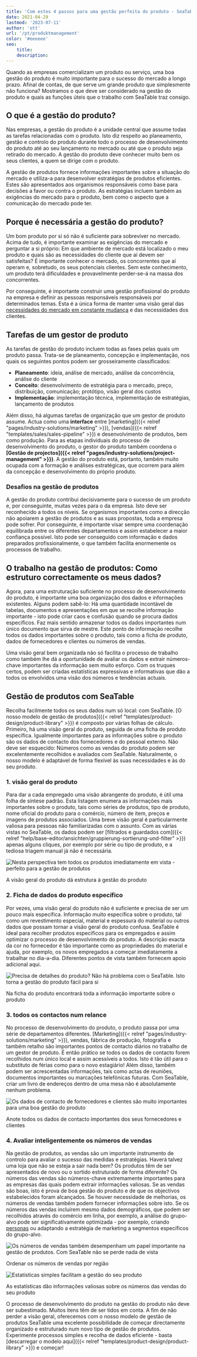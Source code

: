 ```yaml
---
title: 'Com estes 4 passos para uma gestão perfeita do produto - SeaTable'
date: 2021-04-29
lastmod: '2023-07-11'
author: 'ott'
url: '/pt/produktmanagement'
color: '#eeeeee'
seo:
    title:
    description:
---
```


Quando as empresas comercializam um produto ou serviço, uma boa gestão do produto é muito importante para o sucesso do mercado a longo prazo. Afinal de contas, de que serve um grande produto que simplesmente não funciona? Mostramos o que deve ser considerado na gestão do produto e quais as funções úteis que o trabalho com SeaTable traz consigo.

## O que é a gestão do produto?

Nas empresas, a gestão do produto é a unidade central que assume todas as tarefas relacionadas com o produto. Isto diz respeito ao planeamento, gestão e controlo do produto durante todo o processo de desenvolvimento do produto até ao seu lançamento no mercado ou até que o produto seja retirado do mercado. A gestão do produto deve conhecer muito bem os seus clientes, a quem se dirige com o produto.

A gestão de produtos fornece informações importantes sobre a situação do mercado e utiliza-a para desenvolver estratégias de produtos eficientes. Estes são apresentados aos organismos responsáveis como base para decisões a favor ou contra o produto. As estratégias incluem também as exigências do mercado para o produto, bem como o aspecto que a comunicação do mercado pode ter.

## Porque é necessária a gestão do produto?

Um bom produto por si só não é suficiente para sobreviver no mercado. Acima de tudo, é importante examinar as exigências do mercado e perguntar a si próprio: Em que ambiente de mercado está localizado o meu produto e quais são as necessidades do cliente que aí devem ser satisfeitas? É importante conhecer o mercado, os concorrentes que aí operam e, sobretudo, os seus potenciais clientes. Sem este conhecimento, um produto terá dificuldades e provavelmente perder-se-á na massa dos concorrentes.

Por conseguinte, é importante construir uma gestão profissional do produto na empresa e definir as pessoas responsáveis responsáveis por determinados temas. Esta é a única forma de manter uma visão geral das [necessidades do mercado em constante mudança](https://www.reckliesmp.de/veraenderungen-im-markt/) e das necessidades dos clientes.

## Tarefas de um gestor de produto

As tarefas de gestão do produto incluem todas as fases pelas quais um produto passa. Trata-se de planeamento, concepção e implementação, nos quais os seguintes pontos podem ser grosseiramente classificados:

- **Planeamento**: ideia, análise de mercado, análise da concorrência, análise do cliente
- **Conceito**: desenvolvimento de estratégia para o mercado, preço, distribuição, comunicação; protótipo, visão geral dos custos
- **Implementação**: implementação técnica, implementação de estratégias, lançamento de produtos

Além disso, há algumas tarefas de organização que um gestor de produto assume. Actua como uma **interface** entre [marketing]({{< relref "pages/industry-solutions/marketing" >}}), [vendas]({{< relref "templates/sales/sales-pipeline" >}}) e desenvolvimento de produtos, bem como produção. Para as etapas individuais do processo de desenvolvimento do produto, o gestor do produto também coordena o **[Gestão de projectos]({{< relref "pages/industry-solutions/project-management" >}})**. A gestão do produto está, portanto, também muito ocupada com a formação e análises estratégicas, que ocorrem para além da concepção e desenvolvimento do próprio produto.

### Desafios na gestão de produtos

A gestão do produto contribui decisivamente para o sucesso de um produto e, por conseguinte, muitas vezes para o da empresa. Isto deve ser reconhecido a todos os níveis. Se organismos importantes como a direcção não apoiarem a gestão de produtos e as suas propostas, toda a empresa pode sofrer. Por conseguinte, é importante visar sempre uma coordenação equilibrada entre os diferentes departamentos e assim estabelecer a maior confiança possível. Isto pode ser conseguido com informação e dados preparados profissionalmente, o que também facilita enormemente os processos de trabalho.

## O trabalho na gestão de produtos: Como estruturo correctamente os meus dados?

Agora, para uma estruturação suficiente no processo de desenvolvimento do produto, é importante uma boa organização dos dados e informações existentes. Alguns podem sabê-lo: Há uma quantidade incontável de tabelas, documentos e apresentações em que se recolhe informação importante - isto pode criar caos e confusão quando se procura dados específicos. Faz mais sentido armazenar todos os dados importantes num único documento que sirva de mestre. Este ponto de informação recolhe todos os dados importantes sobre o produto, tais como a ficha de produto, dados de fornecedores e clientes ou números de vendas.

Uma visão geral bem organizada não só facilita o processo de trabalho como também lhe dá a oportunidade de avaliar os dados e extrair números-chave importantes da informação sem muito esforço. Com os truques certos, podem ser criadas estatísticas expressivas e informativas que dão a todos os envolvidos uma visão dos números e tendências actuais.

## Gestão de produtos com SeaTable

Recolha facilmente todos os seus dados num só local: com SeaTable. [O nosso modelo de gestão de produtos]({{< relref "templates/product-design/product-library" >}}) é composto por várias folhas de cálculo. Primeiro, há uma visão geral do produto, seguida de uma ficha de produto específica. Igualmente importantes para as informações sobre o produto são os dados de contacto dos fornecedores e do pessoal externo. Não deve ser esquecido: Números como as vendas do produto podem ser excelentemente recolhidos e avaliados com SeaTable. Naturalmente, o nosso modelo é adaptável de forma flexível às suas necessidades e às do seu produto.

### 1\. visão geral do produto

Para dar a cada empregado uma visão abrangente do produto, é útil uma folha de síntese padrão. Esta listagem enumera as informações mais importantes sobre o produto, tais como séries de produtos, tipo de produto, nome oficial do produto para o comércio, número de item, preços e imagens de produtos associados. Uma breve visão geral é particularmente valiosa para pessoas não familiarizadas com o assunto. Com as várias vistas no SeaTable, os dados podem ser [filtrados e guardados com]({{< relref "help/base-editor/ansichten/gruppierung-sortierung-und-filter" >}}) apenas alguns cliques, por exemplo por série ou tipo de produto, e a tediosa triagem manual já não é necessária.

![Nesta perspectiva tem todos os produtos imediatamente em vista - perfeito para a gestão de produtos](Range-View_2.jpg)

A visão geral do produto dá estrutura à gestão do produto

### 2\. Ficha de dados do produto específico

Por vezes, uma visão geral do produto não é suficiente e precisa de ser um pouco mais específica. Informação muito específica sobre o produto, tal como um revestimento especial, material e espessura do material ou outros dados que possam tornar a visão geral do produto confusa. SeaTable é ideal para recolher produtos específicos para os empregados e assim optimizar o processo de desenvolvimento do produto. A descrição exacta da cor no fornecedor é tão importante como as propriedades do material e ajuda, por exemplo, os novos empregados a começar imediatamente a trabalhar no dia-a-dia. Diferentes pontos de vista também fornecem apoio adicional aqui.

![Precisa de detalhes do produto? Não há problema com o SeaTable. Isto torna a gestão do produto fácil para si](Product-Data_1.jpg)

Na ficha do produto encontrará toda a informação importante sobre o produto

### 3\. todos os contactos num relance

No processo de desenvolvimento do produto, o produto passa por uma série de departamentos diferentes. [Marketing]({{< relref "pages/industry-solutions/marketing" >}}), vendas, fábrica de produção, fotografia e também retalho são importantes pontos de contacto diários no trabalho de um gestor de produto. É então prático se todos os dados de contacto forem recolhidos num único local e assim acessíveis a todos. Isto é tão útil para o substituto de férias como para o novo estagiário! Além disso, também podem ser acrescentadas informações, tais como actas de reuniões, documentos importantes ou marcações telefónicas futuras. Com SeaTable, criar um livro de endereços dentro de uma mesa não é absolutamente nenhum problema.

![Os dados de contacto de fornecedores e clientes são muito importantes para uma boa gestão do produto](Suppliers-and-Contacts.jpg)

Anote todos os dados de contacto importantes dos seus fornecedores e clientes

### 4\. Avaliar inteligentemente os números de vendas

Na gestão de produtos, as vendas são um importante instrumento de controlo para avaliar o sucesso das medidas e estratégias. Haverá talvez uma loja que não se esteja a sair nada bem? Os produtos têm de ser apresentados de novo ou o sortido estruturado de forma diferente? Os números das vendas são números-chave extremamente importantes para as empresas das quais podem extrair informações valiosas. Se as vendas são boas, isto é prova de boa gestão do produto e de que os objectivos estabelecidos foram alcançados. Se houver necessidade de melhorias, os números de vendas também podem fornecer informações sobre isto. Se os números das vendas incluírem mesmo dados demográficos, que podem ser recolhidos através do comércio em linha, por exemplo, a análise do grupo-alvo pode ser significativamente optimizada - por exemplo, criando [personas](https://www.reachx.de/6-punkte-anleitung-zur-erstellung-individueller-personas/) ou adaptando a estratégia de marketing a segmentos específicos do grupo-alvo.

![Os números de vendas também desempenham um papel importante na gestão de produtos. Com SeaTable não se perde nada de vista](Sales_1.jpg)

Ordenar os números de vendas por região

![Estatísticas simples facilitam a gestão do seu produto](Statistics-1.jpg)

As estatísticas dão informações valiosas sobre os números das vendas do seu produto

O processo de desenvolvimento do produto na gestão do produto não deve ser subestimado. Muitos itens têm de ser tidos em conta. A fim de não perder a visão geral, oferecemos com o nosso modelo de gestão de produtos SeaTable uma excelente possibilidade de começar directamente organizado e estruturado num novo tipo de gestão de produtos. Experimente processos simples e recolha de dados eficiente - basta [descarregar o modelo aqui]({{< relref "templates/product-design/product-library" >}}) e começar!
